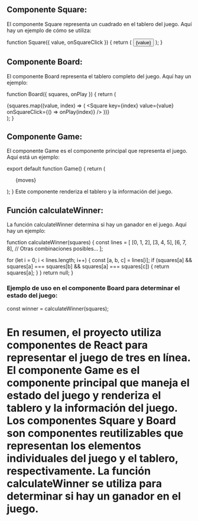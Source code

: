 ## Componente Square:
El componente Square representa un cuadrado en el tablero del juego. Aquí hay un ejemplo de cómo se utiliza:

function Square({ value, onSquareClick }) {
  return (
    <button className="square" onClick={onSquareClick}>
      {value}
    </button>
  );
}

## Componente Board:

El componente Board representa el tablero completo del juego. Aquí hay un ejemplo:

function Board({ squares, onPlay }) {
  return (
    <div className="board">
      {squares.map((value, index) => (
        <Square key={index} value={value} onSquareClick={() => onPlay(index)} />
      ))}
    </div>
  );
}

## Componente Game:

El componente Game es el componente principal que representa el juego. Aquí está un ejemplo:

export default function Game() {
  return (
    <div className="game">
      <div className="game-board">
        <Board squares={currentSquares} onPlay={handlePlay} />
      </div>
      <div className="game-info">
        <ol>{moves}</ol>
      </div>
    </div>
  );
}
Este componente renderiza el tablero y la información del juego.


## Función calculateWinner:

La función calculateWinner determina si hay un ganador en el juego. Aquí hay un ejemplo:

function calculateWinner(squares) {
  const lines = [
    [0, 1, 2],
    [3, 4, 5],
    [6, 7, 8],
    // Otras combinaciones posibles...
  ];

  for (let i = 0; i < lines.length; i++) {
    const [a, b, c] = lines[i];
    if (squares[a] && squares[a] === squares[b] && squares[a] === squares[c]) {
      return squares[a];
    }
  }
  return null;
}


### Ejemplo de uso en el componente Board para determinar el estado del juego:

const winner = calculateWinner(squares);


# En resumen, el proyecto utiliza componentes de React para representar el juego de tres en línea. El componente Game es el componente principal que maneja el estado del juego y renderiza el tablero y la información del juego. Los componentes Square y Board son componentes reutilizables que representan los elementos individuales del juego y el tablero, respectivamente. La función calculateWinner se utiliza para determinar si hay un ganador en el juego.
